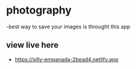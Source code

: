 # photography
-best way to save your images is throught this app

## view live here
- https://silly-empanada-2bead4.netlify.app
